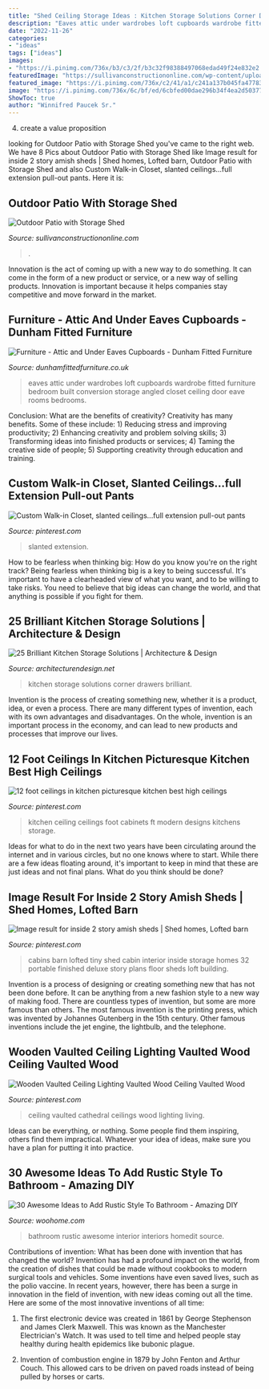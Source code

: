 ```yaml
---
title: "Shed Ceiling Storage Ideas : Kitchen Storage Solutions Corner Drawers Brilliant"
description: "Eaves attic under wardrobes loft cupboards wardrobe fitted furniture bedroom built conversion storage angled closet ceiling door eave rooms bedrooms"
date: "2022-11-26"
categories:
- "ideas"
tags: ["ideas"]
images:
- "https://i.pinimg.com/736x/b3/c3/2f/b3c32f98388497068edad49f24e832e2.jpg"
featuredImage: "https://sullivanconstructiononline.com/wp-content/uploads/2014/09/DSC_1229-e1410291378914.jpg"
featured_image: "https://i.pinimg.com/736x/c2/41/a1/c241a137b045fa47783eae93d7503a7f--portable-cabins-tiny-house-builders.jpg"
image: "https://i.pinimg.com/736x/6c/bf/ed/6cbfed00dae296b34f4ea2d503775f7d--walk-in-closet-slanted-ceiling-attic-closet.jpg"
ShowToc: true
author: "Winnifred Paucek Sr."
---
```



4. create a value proposition 

	

		
looking for Outdoor Patio with Storage Shed you've came to the right web. We have 8 Pics about Outdoor Patio with Storage Shed like Image result for inside 2 story amish sheds | Shed homes, Lofted barn, Outdoor Patio with Storage Shed and also Custom Walk-in Closet, slanted ceilings...full extension pull-out pants. Here it is:
		
    
## Outdoor Patio With Storage Shed

<img loading=lazy src="https://sullivanconstructiononline.com/wp-content/uploads/2014/09/DSC_1229-e1410291378914.jpg" onerror="this.onerror=null;this.src='https://tse3.mm.bing.net/th?id=OIP.DBSFym86nk5ygC5ptMPMrAHaE7&amp;pid=15.1';" alt="Outdoor Patio with Storage Shed">

_Source: sullivanconstructiononline.com_

>. 

	

Innovation is the act of coming up with a new way to do something. It can come in the form of a new product or service, or a new way of selling products. Innovation is important because it helps companies stay competitive and move forward in the market.

    
## Furniture - Attic And Under Eaves Cupboards - Dunham Fitted Furniture

<img loading=lazy src="http://www.dunhamfittedfurniture.co.uk/wp-content/uploads/2014/01/under_eaves-12-of-255.jpg" onerror="this.onerror=null;this.src='https://tse4.mm.bing.net/th?id=OIP.MelJEGf79qx7bMvIuZsChQHaFj&amp;pid=15.1';" alt="Furniture - Attic and Under Eaves Cupboards - Dunham Fitted Furniture">

_Source: dunhamfittedfurniture.co.uk_

>eaves attic under wardrobes loft cupboards wardrobe fitted furniture bedroom built conversion storage angled closet ceiling door eave rooms bedrooms. 

	

Conclusion: What are the benefits of creativity?
Creativity has many benefits. Some of these include: 1) Reducing stress and improving productivity; 2) Enhancing creativity and problem solving skills; 3) Transforming ideas into finished products or services; 4) Taming the creative side of people; 5) Supporting creativity through education and training.

    
## Custom Walk-in Closet, Slanted Ceilings...full Extension Pull-out Pants

<img loading=lazy src="https://i.pinimg.com/736x/6c/bf/ed/6cbfed00dae296b34f4ea2d503775f7d--walk-in-closet-slanted-ceiling-attic-closet.jpg" onerror="this.onerror=null;this.src='https://tse4.mm.bing.net/th?id=OIP.T1R0hugBxoQdzeVMN7UrFgHaJ3&amp;pid=15.1';" alt="Custom Walk-in Closet, slanted ceilings...full extension pull-out pants">

_Source: pinterest.com_

>slanted extension. 

	

How to be fearless when thinking big: How do you know you're on the right track?
Being fearless when thinking big is a key to being successful. It's important to have a clearheaded view of what you want, and to be willing to take risks. You need to believe that big ideas can change the world, and that anything is possible if you fight for them.

    
## 25 Brilliant Kitchen Storage Solutions | Architecture &amp; Design

<img loading=lazy src="https://cdn.architecturendesign.net/wp-content/uploads/2014/09/25-Mullet-Cabinetry-Kitchen-Corner-Drawers.jpg" onerror="this.onerror=null;this.src='https://tse4.mm.bing.net/th?id=OIP.748ptL36zV8QrA8u0XiEhAHaJ3&amp;pid=15.1';" alt="25 Brilliant Kitchen Storage Solutions | Architecture &amp; Design">

_Source: architecturendesign.net_

>kitchen storage solutions corner drawers brilliant. 

	

Invention is the process of creating something new, whether it is a product, idea, or even a process. There are many different types of invention, each with its own advantages and disadvantages. On the whole, invention is an important process in the economy, and can lead to new products and processes that improve our lives.

    
## 12 Foot Ceilings In Kitchen Picturesque Kitchen Best High Ceilings

<img loading=lazy src="https://i.pinimg.com/736x/43/59/9e/43599ebe744470f671078ea9d8da340f.jpg" onerror="this.onerror=null;this.src='https://tse2.mm.bing.net/th?id=OIP.5EAdWG_RSEkHsSgIm9N6RwHaJ_&amp;pid=15.1';" alt="12 foot ceilings in kitchen picturesque kitchen best high ceilings">

_Source: pinterest.com_

>kitchen ceiling ceilings foot cabinets ft modern designs kitchens storage. 

	

Ideas for what to do in the next two years have been circulating around the internet and in various circles, but no one knows where to start. While there are a few ideas floating around, it's important to keep in mind that these are just ideas and not final plans. What do you think should be done?

    
## Image Result For Inside 2 Story Amish Sheds | Shed Homes, Lofted Barn

<img loading=lazy src="https://i.pinimg.com/736x/c2/41/a1/c241a137b045fa47783eae93d7503a7f--portable-cabins-tiny-house-builders.jpg" onerror="this.onerror=null;this.src='https://tse3.mm.bing.net/th?id=OIP.q-5UF4wN9ttCfOPSGy7-xwHaE7&amp;pid=15.1';" alt="Image result for inside 2 story amish sheds | Shed homes, Lofted barn">

_Source: pinterest.com_

>cabins barn lofted tiny shed cabin interior inside storage homes 32 portable finished deluxe story plans floor sheds loft building. 

	

Invention is a process of designing or creating something new that has not been done before. It can be anything from a new fashion style to a new way of making food. There are countless types of invention, but some are more famous than others. The most famous invention is the printing press, which was invented by Johannes Gutenberg in the 15th century. Other famous inventions include the jet engine, the lightbulb, and the telephone.

    
## Wooden Vaulted Ceiling Lighting Vaulted Wood Ceiling Vaulted Wood

<img loading=lazy src="https://i.pinimg.com/736x/b3/c3/2f/b3c32f98388497068edad49f24e832e2.jpg" onerror="this.onerror=null;this.src='https://tse2.mm.bing.net/th?id=OIP.2hOexab5gufh1Vl08iUm1AHaLI&amp;pid=15.1';" alt="Wooden Vaulted Ceiling Lighting Vaulted Wood Ceiling Vaulted Wood">

_Source: pinterest.com_

>ceiling vaulted cathedral ceilings wood lighting living. 

	

Ideas can be everything, or nothing. Some people find them inspiring, others find them impractical. Whatever your idea of ideas, make sure you have a plan for putting it into practice.

    
## 30 Awesome Ideas To Add Rustic Style To Bathroom - Amazing DIY

<img loading=lazy src="https://www.woohome.com/wp-content/uploads/2017/07/Add-Rustic-Feel-to-Bathroom-7.jpg" onerror="this.onerror=null;this.src='https://tse2.mm.bing.net/th?id=OIP.k8mQwvKKs1D7MXvB1hqe_gHaLH&amp;pid=15.1';" alt="30 Awesome Ideas to Add Rustic Style To Bathroom - Amazing DIY">

_Source: woohome.com_

>bathroom rustic awesome interior interiors homedit source. 

	

Contributions of invention: What has been done with invention that has changed the world?
Invention has had a profound impact on the world, from the creation of dishes that could be made without cookbooks to modern surgical tools and vehicles. Some inventions have even saved lives, such as the polio vaccine. In recent years, however, there has been a surge in innovation in the field of invention, with new ideas coming out all the time. Here are some of the most innovative inventions of all time:
1) The first electronic device was created in 1861 by George Stephenson and James Clerk Maxwell. This was known as the Manchester Electrician's Watch. It was used to tell time and helped people stay healthy during health epidemics like bubonic plague.

2) Invention of combustion engine in 1879 by John Fenton and Arthur Couch. This allowed cars to be driven on paved roads instead of being pulled by horses or carts.


